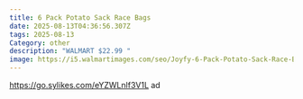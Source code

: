 ```yaml
---
title: 6 Pack Potato Sack Race Bags
date: 2025-08-13T04:36:56.307Z
tags: 2025-08-13
Category: other
description: "WALMART $22.99 "
image: https://i5.walmartimages.com/seo/Joyfy-6-Pack-Potato-Sack-Race-Bags-Large-Burlap-Bags-for-Kids-Adults-Outdoor-Lawn-Games-for-Easter-Carnival-Field-Day_4b4c7d59-6420-4628-816c-eb51ffbe9040.78c182830386e85caf4a94e0ecf3f4a3.jpeg?odnHeight=2000&odnWidth=2000&odnBg=FFFFFF
---
```

https://go.sylikes.com/eYZWLnlf3V1L ad